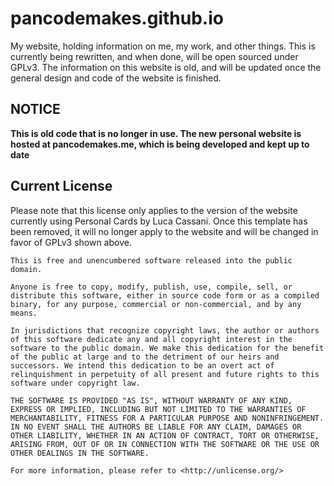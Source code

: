 # pancodemakes.github.io
My website, holding information on me, my work, and other things. This is currently being rewritten, and when done, will be open sourced under GPLv3. The information on this website is old, and will be updated once the general design and code of the website is finished. 

## NOTICE
<b> This is old code that is no longer in use. The new personal website is hosted at pancodemakes.me, which is being developed
 and kept up to date </b>

## Current License
Please note that this license only applies to the version of the website currently using Personal Cards by Luca Cassani. Once this template has been removed, it will no longer apply to the website and will be changed in favor of GPLv3 shown above.
````
This is free and unencumbered software released into the public domain.

Anyone is free to copy, modify, publish, use, compile, sell, or
distribute this software, either in source code form or as a compiled
binary, for any purpose, commercial or non-commercial, and by any
means.

In jurisdictions that recognize copyright laws, the author or authors
of this software dedicate any and all copyright interest in the
software to the public domain. We make this dedication for the benefit
of the public at large and to the detriment of our heirs and
successors. We intend this dedication to be an overt act of
relinquishment in perpetuity of all present and future rights to this
software under copyright law.

THE SOFTWARE IS PROVIDED "AS IS", WITHOUT WARRANTY OF ANY KIND,
EXPRESS OR IMPLIED, INCLUDING BUT NOT LIMITED TO THE WARRANTIES OF
MERCHANTABILITY, FITNESS FOR A PARTICULAR PURPOSE AND NONINFRINGEMENT.
IN NO EVENT SHALL THE AUTHORS BE LIABLE FOR ANY CLAIM, DAMAGES OR
OTHER LIABILITY, WHETHER IN AN ACTION OF CONTRACT, TORT OR OTHERWISE,
ARISING FROM, OUT OF OR IN CONNECTION WITH THE SOFTWARE OR THE USE OR
OTHER DEALINGS IN THE SOFTWARE.

For more information, please refer to <http://unlicense.org/>
````
